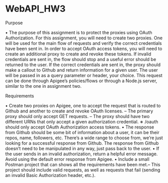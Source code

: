 # WebAPI_HW3

Purpose

• The purpose of this assignment is to protect the proxies using OAuth Authorization.
For this assignment, you will need to create two proxies. One will be used for the main flow of requests and verify the correct credentials have been sent in. In order to accept OAuth access tokens, you will need to create an additional proxy to create and revoke these tokens.
If invalid credentials are sent in, the flow should stop and a useful error should be returned to the user. If the correct credentials are sent in, the proxy should make a callout to Github and return information for a given user. The user will be passed in as a query parameter or header, your choice. This request can be done through Apigee’s policies/flows or through a Node.js server, similar to the one in assignment two.

Requirements


• Create two proxies on Apigee, one to accept the request that is routed to Github and another to create and revoke OAuth licenses.
– The primary proxy should only accept GET requests.
– The proxy should have two different URNs that only accept a given authorization credential.
∗ /oauth should only accept OAuth Authorization access tokens. 
• The response from Github should be some bit of information about a user, it can be their repos, name, followers, etc. There’s a wide range to choose from, we’re just looking for a successful response from Github.
The response from Github doesn’t need to be manipulated in any way, just pass back to the user.
• If the user sends in an invalid authorization, return a helpful error message. Avoid using the default error response from Apigee.
• Include a small Postman project that can shows all the requirements have been met.– This project should include valid requests, as well as requests that fail (sending an invalid
Basic Authorization header, etc.).
